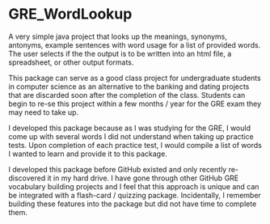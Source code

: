 # GRE_WordLookup

A very simple java project that looks up the meanings, synonyms, antonyms, example sentences with word usage for a list of provided words. 
The user selects if the the output is to be written into an html file, a spreadsheet, or other output formats.

This package can serve as a good class project for undergraduate students in computer science as an alternative to the banking and dating projects that are discarded soon after the completion of the class. Students can begin to re-se this project within a few months / year for the GRE exam they may need to take up.

I developed this package because as I was studying for the GRE, I would come up with several words I did not understand when taking up practice tests.
Upon completion of each practice test, I would compile a list of words I wanted to learn and provide it to this package. 

I developed this package before GitHub existed and only recently re-discovered it in my hard drive. 
I have gone through other GitHub GRE vocabulary building projects and I feel that this approach is unique and can be integrated with a flash-card / quizzing package. 
Incidentally, I remember building these features into the package but did not have time to complete them.
